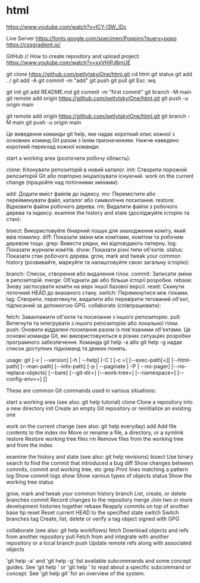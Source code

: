 # html

https://www.youtube.com/watch?v=ICY-l3W_lDc

Live Server
https://fonts.google.com/specimen/Poppins?query=popp
https://cssgradient.io/

GitHub // How to create repository and upload project:
https://www.youtube.com/watch?v=xxVHjPJ8mUE

git clone https://github.com/petlytskyiOne/html.git
cd html
git status
git add . / git add -A
git commit -m "add"
git push
git pull
git
Esc :wq

git init
git add README.md
git commit -m "first commit"
git branch -M main
git remote add origin https://github.com/petlytskyiOne/html.git
git push -u origin main

git remote add origin https://github.com/petlytskyiOne/html.git
git branch -M main
git push -u origin main

Це виведення команди git help, яке надає короткий опис кожної з основних команд Git разом з їхнім призначенням. Нижче наведено короткий переклад кожної команди:

start a working area (розпочати робочу область):

clone: Клонувати репозиторій в новий каталог.
init: Створити порожній репозиторій Git або повторно ініціалізувати існуючий.
work on the current change (працюйте над поточними змінами):

add: Додати вміст файлів до індексу.
mv: Перемістити або перейменувати файл, каталог або символічне посилання.
restore: Відновити файли робочого дерева.
rm: Видалити файли з робочого дерева та індексу.
examine the history and state (досліджуйте історію та стан):

bisect: Використовуйте бінарний пошук для знаходження коміту, який ввів помилку.
diff: Показати зміни між комітами, комітом та робочим деревом тощо.
grep: Вивести рядки, які відповідають патерну.
log: Показати журнали комітів.
show: Показати різні типи об'єктів.
status: Показати стан робочого дерева.
grow, mark and tweak your common history (розвивайте, маркуйте та налаштовуйте свою загальну історію):

branch: Список, створення або видалення гілок.
commit: Записати зміни в репозиторій.
merge: Об'єднати дві або більше історії розробки.
rebase: Знову застосувати коміти на верх іншої базової версії.
reset: Скинути поточний HEAD до вказаного стану.
switch: Перемкнутися між гілками.
tag: Створити, переглянути, видалити або перевірити тегований об'єкт, підписаний за допомогою GPG.
collaborate (співпрацювати):

fetch: Завантажити об'єкти та посилання з іншого репозиторію.
pull: Витягнути та інтегрувати з іншого репозиторію або локальної гілки.
push: Оновити віддалені посилання разом із пов'язаними об'єктами.
Це основні команди Git, які використовуються в різних ситуаціях розробки програмного забезпечення. Команда git help -a або git help -g надає список доступних підкоманд та деяких понять.

usage: git [-v | --version] [-h | --help] [-C <path>] [-c <name>=<value>]
[--exec-path[=<path>]] [--html-path] [--man-path] [--info-path]
[-p | --paginate | -P | --no-pager] [--no-replace-objects] [--bare]
[--git-dir=<path>] [--work-tree=<path>] [--namespace=<name>]
[--config-env=<name>=<envvar>] <command> [<args>]

These are common Git commands used in various situations:

start a working area (see also: git help tutorial)
clone Clone a repository into a new directory
init Create an empty Git repository or reinitialize an existing one

work on the current change (see also: git help everyday)
add Add file contents to the index
mv Move or rename a file, a directory, or a symlink
restore Restore working tree files
rm Remove files from the working tree and from the index

examine the history and state (see also: git help revisions)
bisect Use binary search to find the commit that introduced a bug
diff Show changes between commits, commit and working tree, etc
grep Print lines matching a pattern
log Show commit logs
show Show various types of objects
status Show the working tree status

grow, mark and tweak your common history
branch List, create, or delete branches
commit Record changes to the repository
merge Join two or more development histories together
rebase Reapply commits on top of another base tip
reset Reset current HEAD to the specified state
switch Switch branches
tag Create, list, delete or verify a tag object signed with GPG

collaborate (see also: git help workflows)
fetch Download objects and refs from another repository
pull Fetch from and integrate with another repository or a local branch
push Update remote refs along with associated objects

'git help -a' and 'git help -g' list available subcommands and some
concept guides. See 'git help <command>' or 'git help <concept>'
to read about a specific subcommand or concept.
See 'git help git' for an overview of the system.
